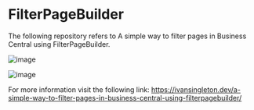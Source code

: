 # FilterPageBuilder

The following repository refers to A simple way to filter pages in Business Central using FilterPageBuilder.

![image](https://user-images.githubusercontent.com/21310111/194721915-71fb4d36-5f50-4091-8433-27a20b27ea2b.png)


![image](https://user-images.githubusercontent.com/21310111/194721905-3168a5a3-176d-43c0-a438-f421a0edb36d.png)

For more information visit the following link:
https://ivansingleton.dev/a-simple-way-to-filter-pages-in-business-central-using-filterpagebuilder/
